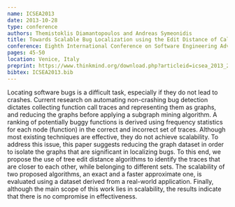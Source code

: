 ```yaml
---
name: ICSEA2013
date: 2013-10-28
type: conference
authors: Themistoklis Diamantopoulos and Andreas Symeonidis
title: Towards Scalable Bug Localization using the Edit Distance of Call Traces
conference: Eighth International Conference on Software Engineering Advances (ICSEA)
pages: 45-50
location: Venice, Italy
preprint: https://www.thinkmind.org/download.php?articleid=icsea_2013_2_30_10250
bibtex: ICSEA2013.bib
---
```


Locating software bugs is a difficult task, especially if they do not lead to crashes. 
Current research on automating non-crashing bug detection dictates collecting function 
call traces and representing them as graphs, and reducing the graphs before applying a 
subgraph mining algorithm. A ranking of potentially buggy functions is derived using 
frequency statistics for each node (function) in the correct and incorrect set of 
traces. Although most existing techniques are effective, they do not achieve 
scalability. To address this issue, this paper suggests reducing the graph dataset in 
order to isolate the graphs that are significant in localizing bugs. To this end, we 
propose the use of tree edit distance algorithms to identify the traces that are closer 
to each other, while belonging to different sets. The scalability of two proposed 
algorithms, an exact and a faster approximate one, is evaluated using a dataset derived 
from a real-world application. Finally, although the main scope of this work lies in 
scalability, the results indicate that there is no compromise in effectiveness.
